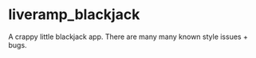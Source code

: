 liveramp_blackjack
==================

A crappy little blackjack app. There are many many known style issues + bugs. 
